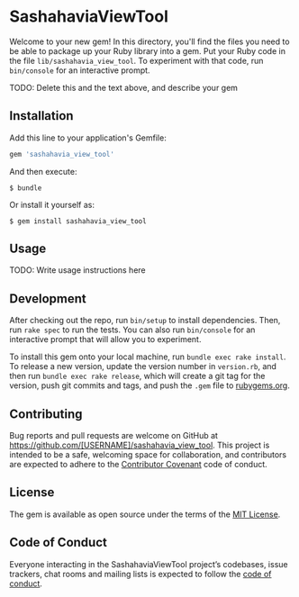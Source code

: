 # SashahaviaViewTool

Welcome to your new gem! In this directory, you'll find the files you need to be able to package up your Ruby library into a gem. Put your Ruby code in the file `lib/sashahavia_view_tool`. To experiment with that code, run `bin/console` for an interactive prompt.

TODO: Delete this and the text above, and describe your gem

## Installation

Add this line to your application's Gemfile:

```ruby
gem 'sashahavia_view_tool'
```

And then execute:

    $ bundle

Or install it yourself as:

    $ gem install sashahavia_view_tool

## Usage

TODO: Write usage instructions here

## Development

After checking out the repo, run `bin/setup` to install dependencies. Then, run `rake spec` to run the tests. You can also run `bin/console` for an interactive prompt that will allow you to experiment.

To install this gem onto your local machine, run `bundle exec rake install`. To release a new version, update the version number in `version.rb`, and then run `bundle exec rake release`, which will create a git tag for the version, push git commits and tags, and push the `.gem` file to [rubygems.org](https://rubygems.org).

## Contributing

Bug reports and pull requests are welcome on GitHub at https://github.com/[USERNAME]/sashahavia_view_tool. This project is intended to be a safe, welcoming space for collaboration, and contributors are expected to adhere to the [Contributor Covenant](http://contributor-covenant.org) code of conduct.

## License

The gem is available as open source under the terms of the [MIT License](https://opensource.org/licenses/MIT).

## Code of Conduct

Everyone interacting in the SashahaviaViewTool project’s codebases, issue trackers, chat rooms and mailing lists is expected to follow the [code of conduct](https://github.com/[USERNAME]/sashahavia_view_tool/blob/master/CODE_OF_CONDUCT.md).
